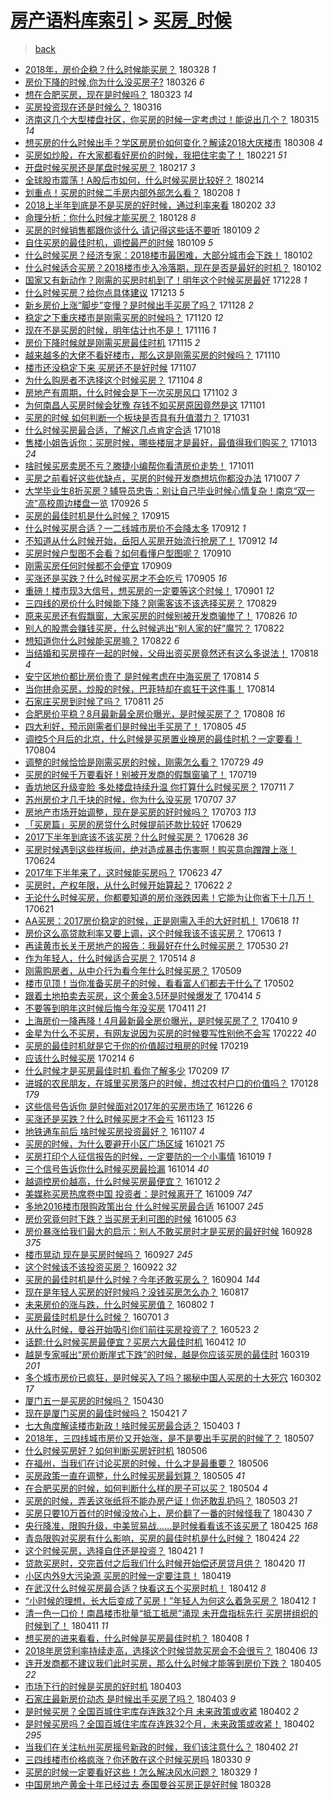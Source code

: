 [房产语料库索引](../../README.md)  > [买房_时候](买房_时候.md)
====
> [back](../README.md)

- [2018年，房价企稳？什么时候能买房？](http://jkwz.applinzi.com/ittc/7085500696210441223.html#2018%E5%B9%B4%EF%BC%8C%E6%88%BF%E4%BB%B7%E4%BC%81%E7%A8%B3%EF%BC%9F%E4%BB%80%E4%B9%88%E6%97%B6%E5%80%99%E8%83%BD%E4%B9%B0%E6%88%BF%EF%BC%9F) 180328 *1* 
- [房价下降的时候,你为什么没买房子?](http://jkwz.applinzi.com/ittc/7084843628373738502.html#%E6%88%BF%E4%BB%B7%E4%B8%8B%E9%99%8D%E7%9A%84%E6%97%B6%E5%80%99%2C%E4%BD%A0%E4%B8%BA%E4%BB%80%E4%B9%88%E6%B2%A1%E4%B9%B0%E6%88%BF%E5%AD%90%3F) 180326 *6* 
- [想在合肥买房，现在是时候吗？](http://jkwz.applinzi.com/ittc/7083766994157700102.html#%E6%83%B3%E5%9C%A8%E5%90%88%E8%82%A5%E4%B9%B0%E6%88%BF%EF%BC%8C%E7%8E%B0%E5%9C%A8%E6%98%AF%E6%97%B6%E5%80%99%E5%90%97%EF%BC%9F) 180323 *14* 
- [买房投资现在还是时候么？](http://jkwz.applinzi.com/ittc/7080999352929879051.html#%E4%B9%B0%E6%88%BF%E6%8A%95%E8%B5%84%E7%8E%B0%E5%9C%A8%E8%BF%98%E6%98%AF%E6%97%B6%E5%80%99%E4%B9%88%EF%BC%9F) 180316  
- [济南这几个大型楼盘社区，你买房的时候一定考虑过！能说出几个？](http://jkwz.applinzi.com/ittc/7080751269381932043.html#%E6%B5%8E%E5%8D%97%E8%BF%99%E5%87%A0%E4%B8%AA%E5%A4%A7%E5%9E%8B%E6%A5%BC%E7%9B%98%E7%A4%BE%E5%8C%BA%EF%BC%8C%E4%BD%A0%E4%B9%B0%E6%88%BF%E7%9A%84%E6%97%B6%E5%80%99%E4%B8%80%E5%AE%9A%E8%80%83%E8%99%91%E8%BF%87%EF%BC%81%E8%83%BD%E8%AF%B4%E5%87%BA%E5%87%A0%E4%B8%AA%EF%BC%9F) 180315 *14* 
- [想买房的什么时候出手？学区房房价如何变化？解读2018大庆楼市](http://jkwz.applinzi.com/ittc/7078100474807190544.html#%E6%83%B3%E4%B9%B0%E6%88%BF%E7%9A%84%E4%BB%80%E4%B9%88%E6%97%B6%E5%80%99%E5%87%BA%E6%89%8B%EF%BC%9F%E5%AD%A6%E5%8C%BA%E6%88%BF%E6%88%BF%E4%BB%B7%E5%A6%82%E4%BD%95%E5%8F%98%E5%8C%96%EF%BC%9F%E8%A7%A3%E8%AF%BB2018%E5%A4%A7%E5%BA%86%E6%A5%BC%E5%B8%82) 180308 *4* 
- [买房如炒股，在大家都看好房价的时候，我把住宅卖了！](http://jkwz.applinzi.com/ittc/7072672435138987024.html#%E4%B9%B0%E6%88%BF%E5%A6%82%E7%82%92%E8%82%A1%EF%BC%8C%E5%9C%A8%E5%A4%A7%E5%AE%B6%E9%83%BD%E7%9C%8B%E5%A5%BD%E6%88%BF%E4%BB%B7%E7%9A%84%E6%97%B6%E5%80%99%EF%BC%8C%E6%88%91%E6%8A%8A%E4%BD%8F%E5%AE%85%E5%8D%96%E4%BA%86%EF%BC%81) 180221 *51* 
- [开盘时候买房还是尾盘时候买房？](http://jkwz.applinzi.com/ittc/7071023101762864138.html#%E5%BC%80%E7%9B%98%E6%97%B6%E5%80%99%E4%B9%B0%E6%88%BF%E8%BF%98%E6%98%AF%E5%B0%BE%E7%9B%98%E6%97%B6%E5%80%99%E4%B9%B0%E6%88%BF%EF%BC%9F) 180217 *3* 
- [全球股市震荡！A股后市如何，什么时候买房比较好？](http://jkwz.applinzi.com/ittc/7069195537171874822.html#%E5%85%A8%E7%90%83%E8%82%A1%E5%B8%82%E9%9C%87%E8%8D%A1%EF%BC%81A%E8%82%A1%E5%90%8E%E5%B8%82%E5%A6%82%E4%BD%95%EF%BC%8C%E4%BB%80%E4%B9%88%E6%97%B6%E5%80%99%E4%B9%B0%E6%88%BF%E6%AF%94%E8%BE%83%E5%A5%BD%EF%BC%9F) 180214  
- [划重点！买房的时候二手房内部外部怎么看？](http://jkwz.applinzi.com/ittc/7067685969807803402.html#%E5%88%92%E9%87%8D%E7%82%B9%EF%BC%81%E4%B9%B0%E6%88%BF%E7%9A%84%E6%97%B6%E5%80%99%E4%BA%8C%E6%89%8B%E6%88%BF%E5%86%85%E9%83%A8%E5%A4%96%E9%83%A8%E6%80%8E%E4%B9%88%E7%9C%8B%EF%BC%9F) 180208 *1* 
- [2018上半年到底是不是买房的好时候，通过利率来看](http://jkwz.applinzi.com/ittc/7065595648995230730.html#2018%E4%B8%8A%E5%8D%8A%E5%B9%B4%E5%88%B0%E5%BA%95%E6%98%AF%E4%B8%8D%E6%98%AF%E4%B9%B0%E6%88%BF%E7%9A%84%E5%A5%BD%E6%97%B6%E5%80%99%EF%BC%8C%E9%80%9A%E8%BF%87%E5%88%A9%E7%8E%87%E6%9D%A5%E7%9C%8B) 180202 *33* 
- [命理分析：你什么时候才能买房？](http://jkwz.applinzi.com/ittc/7063720829055927307.html#%E5%91%BD%E7%90%86%E5%88%86%E6%9E%90%EF%BC%9A%E4%BD%A0%E4%BB%80%E4%B9%88%E6%97%B6%E5%80%99%E6%89%8D%E8%83%BD%E4%B9%B0%E6%88%BF%EF%BC%9F) 180128 *8* 
- [买房的时候销售都跟你谈什么 请记得这些话不要听](http://jkwz.applinzi.com/ittc/7056570917449106442.html#%E4%B9%B0%E6%88%BF%E7%9A%84%E6%97%B6%E5%80%99%E9%94%80%E5%94%AE%E9%83%BD%E8%B7%9F%E4%BD%A0%E8%B0%88%E4%BB%80%E4%B9%88+%E8%AF%B7%E8%AE%B0%E5%BE%97%E8%BF%99%E4%BA%9B%E8%AF%9D%E4%B8%8D%E8%A6%81%E5%90%AC) 180109 *2* 
- [自住买房的最佳时机，调控最严的时候](http://jkwz.applinzi.com/ittc/7056528326632408074.html#%E8%87%AA%E4%BD%8F%E4%B9%B0%E6%88%BF%E7%9A%84%E6%9C%80%E4%BD%B3%E6%97%B6%E6%9C%BA%EF%BC%8C%E8%B0%83%E6%8E%A7%E6%9C%80%E4%B8%A5%E7%9A%84%E6%97%B6%E5%80%99) 180109 *5* 
- [什么时候买房？经济专家：2018楼市最困难，大部分城市会下跌！](http://jkwz.applinzi.com/ittc/7054031113519891473.html#%E4%BB%80%E4%B9%88%E6%97%B6%E5%80%99%E4%B9%B0%E6%88%BF%EF%BC%9F%E7%BB%8F%E6%B5%8E%E4%B8%93%E5%AE%B6%EF%BC%9A2018%E6%A5%BC%E5%B8%82%E6%9C%80%E5%9B%B0%E9%9A%BE%EF%BC%8C%E5%A4%A7%E9%83%A8%E5%88%86%E5%9F%8E%E5%B8%82%E4%BC%9A%E4%B8%8B%E8%B7%8C%EF%BC%81) 180102  
- [什么时候适合买房？2018楼市步入冷落期，现在是否是最好的时机？](http://jkwz.applinzi.com/ittc/7054011147601052688.html#%E4%BB%80%E4%B9%88%E6%97%B6%E5%80%99%E9%80%82%E5%90%88%E4%B9%B0%E6%88%BF%EF%BC%9F2018%E6%A5%BC%E5%B8%82%E6%AD%A5%E5%85%A5%E5%86%B7%E8%90%BD%E6%9C%9F%EF%BC%8C%E7%8E%B0%E5%9C%A8%E6%98%AF%E5%90%A6%E6%98%AF%E6%9C%80%E5%A5%BD%E7%9A%84%E6%97%B6%E6%9C%BA%EF%BC%9F) 180102  
- [国家又有新动作？刚需的买房时机到了！明年这个时候买房最好](http://jkwz.applinzi.com/ittc/7052170384961438736.html#%E5%9B%BD%E5%AE%B6%E5%8F%88%E6%9C%89%E6%96%B0%E5%8A%A8%E4%BD%9C%EF%BC%9F%E5%88%9A%E9%9C%80%E7%9A%84%E4%B9%B0%E6%88%BF%E6%97%B6%E6%9C%BA%E5%88%B0%E4%BA%86%EF%BC%81%E6%98%8E%E5%B9%B4%E8%BF%99%E4%B8%AA%E6%97%B6%E5%80%99%E4%B9%B0%E6%88%BF%E6%9C%80%E5%A5%BD) 171228 *1* 
- [什么时候买房？给你点具体建议](http://jkwz.applinzi.com/ittc/7046516106041230352.html#%E4%BB%80%E4%B9%88%E6%97%B6%E5%80%99%E4%B9%B0%E6%88%BF%EF%BC%9F%E7%BB%99%E4%BD%A0%E7%82%B9%E5%85%B7%E4%BD%93%E5%BB%BA%E8%AE%AE) 171213 *5* 
- [新乡房价上涨“脚步”变慢？是时候出手买房了吗？](http://jkwz.applinzi.com/ittc/7040996601672238097.html#%E6%96%B0%E4%B9%A1%E6%88%BF%E4%BB%B7%E4%B8%8A%E6%B6%A8%E2%80%9C%E8%84%9A%E6%AD%A5%E2%80%9D%E5%8F%98%E6%85%A2%EF%BC%9F%E6%98%AF%E6%97%B6%E5%80%99%E5%87%BA%E6%89%8B%E4%B9%B0%E6%88%BF%E4%BA%86%E5%90%97%EF%BC%9F) 171128 *2* 
- [稳定之下重庆楼市是刚需买房的时候吗？](http://jkwz.applinzi.com/ittc/7038157847450371088.html#%E7%A8%B3%E5%AE%9A%E4%B9%8B%E4%B8%8B%E9%87%8D%E5%BA%86%E6%A5%BC%E5%B8%82%E6%98%AF%E5%88%9A%E9%9C%80%E4%B9%B0%E6%88%BF%E7%9A%84%E6%97%B6%E5%80%99%E5%90%97%EF%BC%9F) 171120 *12* 
- [现在不是买房的时候，明年估计也不是！](http://jkwz.applinzi.com/ittc/7036468961787511824.html#%E7%8E%B0%E5%9C%A8%E4%B8%8D%E6%98%AF%E4%B9%B0%E6%88%BF%E7%9A%84%E6%97%B6%E5%80%99%EF%BC%8C%E6%98%8E%E5%B9%B4%E4%BC%B0%E8%AE%A1%E4%B9%9F%E4%B8%8D%E6%98%AF%EF%BC%81) 171116 *1* 
- [房价下降时候就是刚需买房最佳时机](http://jkwz.applinzi.com/ittc/7036304080127919120.html#%E6%88%BF%E4%BB%B7%E4%B8%8B%E9%99%8D%E6%97%B6%E5%80%99%E5%B0%B1%E6%98%AF%E5%88%9A%E9%9C%80%E4%B9%B0%E6%88%BF%E6%9C%80%E4%BD%B3%E6%97%B6%E6%9C%BA) 171115 *2* 
- [越来越多的大佬不看好楼市，那么这是刚需买房的时候吗？](http://jkwz.applinzi.com/ittc/7034443322540688401.html#%E8%B6%8A%E6%9D%A5%E8%B6%8A%E5%A4%9A%E7%9A%84%E5%A4%A7%E4%BD%AC%E4%B8%8D%E7%9C%8B%E5%A5%BD%E6%A5%BC%E5%B8%82%EF%BC%8C%E9%82%A3%E4%B9%88%E8%BF%99%E6%98%AF%E5%88%9A%E9%9C%80%E4%B9%B0%E6%88%BF%E7%9A%84%E6%97%B6%E5%80%99%E5%90%97%EF%BC%9F) 171110  
- [楼市还没稳定下来 买房还不是好时候](http://jkwz.applinzi.com/ittc/7033122909084714001.html#%E6%A5%BC%E5%B8%82%E8%BF%98%E6%B2%A1%E7%A8%B3%E5%AE%9A%E4%B8%8B%E6%9D%A5+%E4%B9%B0%E6%88%BF%E8%BF%98%E4%B8%8D%E6%98%AF%E5%A5%BD%E6%97%B6%E5%80%99) 171107  
- [为什么购房者不选择这个时候买房？](http://jkwz.applinzi.com/ittc/7032163982889190417.html#%E4%B8%BA%E4%BB%80%E4%B9%88%E8%B4%AD%E6%88%BF%E8%80%85%E4%B8%8D%E9%80%89%E6%8B%A9%E8%BF%99%E4%B8%AA%E6%97%B6%E5%80%99%E4%B9%B0%E6%88%BF%EF%BC%9F) 171104 *8* 
- [房地产有周期，什么时候会是下一次买房风口](http://jkwz.applinzi.com/ittc/7031433357974570001.html#%E6%88%BF%E5%9C%B0%E4%BA%A7%E6%9C%89%E5%91%A8%E6%9C%9F%EF%BC%8C%E4%BB%80%E4%B9%88%E6%97%B6%E5%80%99%E4%BC%9A%E6%98%AF%E4%B8%8B%E4%B8%80%E6%AC%A1%E4%B9%B0%E6%88%BF%E9%A3%8E%E5%8F%A3) 171102 *3* 
- [为何南昌人买房时候会犹豫 存钱不如买房原因竟然是这](http://jkwz.applinzi.com/ittc/7030872664556700688.html#%E4%B8%BA%E4%BD%95%E5%8D%97%E6%98%8C%E4%BA%BA%E4%B9%B0%E6%88%BF%E6%97%B6%E5%80%99%E4%BC%9A%E7%8A%B9%E8%B1%AB+%E5%AD%98%E9%92%B1%E4%B8%8D%E5%A6%82%E4%B9%B0%E6%88%BF%E5%8E%9F%E5%9B%A0%E7%AB%9F%E7%84%B6%E6%98%AF%E8%BF%99) 171101  
- [买房的时候 如何判断一个板块是否具有升值潜力？](http://jkwz.applinzi.com/ittc/7030658898695029776.html#%E4%B9%B0%E6%88%BF%E7%9A%84%E6%97%B6%E5%80%99+%E5%A6%82%E4%BD%95%E5%88%A4%E6%96%AD%E4%B8%80%E4%B8%AA%E6%9D%BF%E5%9D%97%E6%98%AF%E5%90%A6%E5%85%B7%E6%9C%89%E5%8D%87%E5%80%BC%E6%BD%9C%E5%8A%9B%EF%BC%9F) 171031  
- [什么时候买房最合适，了解这几点肯定合适](http://jkwz.applinzi.com/ittc/7023176664052401168.html#%E4%BB%80%E4%B9%88%E6%97%B6%E5%80%99%E4%B9%B0%E6%88%BF%E6%9C%80%E5%90%88%E9%80%82%EF%BC%8C%E4%BA%86%E8%A7%A3%E8%BF%99%E5%87%A0%E7%82%B9%E8%82%AF%E5%AE%9A%E5%90%88%E9%80%82) 171018  
- [售楼小姐告诉你：买房时候，哪些楼层才是最好，最值得我们购买？](http://jkwz.applinzi.com/ittc/7024035496454521873.html#%E5%94%AE%E6%A5%BC%E5%B0%8F%E5%A7%90%E5%91%8A%E8%AF%89%E4%BD%A0%EF%BC%9A%E4%B9%B0%E6%88%BF%E6%97%B6%E5%80%99%EF%BC%8C%E5%93%AA%E4%BA%9B%E6%A5%BC%E5%B1%82%E6%89%8D%E6%98%AF%E6%9C%80%E5%A5%BD%EF%BC%8C%E6%9C%80%E5%80%BC%E5%BE%97%E6%88%91%E4%BB%AC%E8%B4%AD%E4%B9%B0%EF%BC%9F) 171013 *24* 
- [啥时候买房卖房不亏？滕捷小编帮你看清房价走势！](http://jkwz.applinzi.com/ittc/7023238621447062545.html#%E5%95%A5%E6%97%B6%E5%80%99%E4%B9%B0%E6%88%BF%E5%8D%96%E6%88%BF%E4%B8%8D%E4%BA%8F%EF%BC%9F%E6%BB%95%E6%8D%B7%E5%B0%8F%E7%BC%96%E5%B8%AE%E4%BD%A0%E7%9C%8B%E6%B8%85%E6%88%BF%E4%BB%B7%E8%B5%B0%E5%8A%BF%EF%BC%81) 171011  
- [买房之前看好这些优缺点，买房的时候开发商想坑你都没办法](http://jkwz.applinzi.com/ittc/7021831808948372497.html#%E4%B9%B0%E6%88%BF%E4%B9%8B%E5%89%8D%E7%9C%8B%E5%A5%BD%E8%BF%99%E4%BA%9B%E4%BC%98%E7%BC%BA%E7%82%B9%EF%BC%8C%E4%B9%B0%E6%88%BF%E7%9A%84%E6%97%B6%E5%80%99%E5%BC%80%E5%8F%91%E5%95%86%E6%83%B3%E5%9D%91%E4%BD%A0%E9%83%BD%E6%B2%A1%E5%8A%9E%E6%B3%95) 171007 *7* 
- [大学毕业生8折买房？辅导员忠告：别让自己毕业时候心情复杂！南京“双一流”高校周边楼盘一览](http://jkwz.applinzi.com/ittc/7017748814109344784.html#%E5%A4%A7%E5%AD%A6%E6%AF%95%E4%B8%9A%E7%94%9F8%E6%8A%98%E4%B9%B0%E6%88%BF%EF%BC%9F%E8%BE%85%E5%AF%BC%E5%91%98%E5%BF%A0%E5%91%8A%EF%BC%9A%E5%88%AB%E8%AE%A9%E8%87%AA%E5%B7%B1%E6%AF%95%E4%B8%9A%E6%97%B6%E5%80%99%E5%BF%83%E6%83%85%E5%A4%8D%E6%9D%82%EF%BC%81%E5%8D%97%E4%BA%AC%E2%80%9C%E5%8F%8C%E4%B8%80%E6%B5%81%E2%80%9D%E9%AB%98%E6%A0%A1%E5%91%A8%E8%BE%B9%E6%A5%BC%E7%9B%98%E4%B8%80%E8%A7%88) 170926 *5* 
- [买房的最佳时机是什么时候？](http://jkwz.applinzi.com/ittc/7013477793869071377.html#%E4%B9%B0%E6%88%BF%E7%9A%84%E6%9C%80%E4%BD%B3%E6%97%B6%E6%9C%BA%E6%98%AF%E4%BB%80%E4%B9%88%E6%97%B6%E5%80%99%EF%BC%9F) 170915  
- [什么时候买房合适？一二线城市房价不会降太多](http://jkwz.applinzi.com/ittc/7012564613684806673.html#%E4%BB%80%E4%B9%88%E6%97%B6%E5%80%99%E4%B9%B0%E6%88%BF%E5%90%88%E9%80%82%EF%BC%9F%E4%B8%80%E4%BA%8C%E7%BA%BF%E5%9F%8E%E5%B8%82%E6%88%BF%E4%BB%B7%E4%B8%8D%E4%BC%9A%E9%99%8D%E5%A4%AA%E5%A4%9A) 170912 *1* 
- [不知道从什么时候开始，岳阳人买房开始流行抢房了！](http://jkwz.applinzi.com/ittc/7012380012542690320.html#%E4%B8%8D%E7%9F%A5%E9%81%93%E4%BB%8E%E4%BB%80%E4%B9%88%E6%97%B6%E5%80%99%E5%BC%80%E5%A7%8B%EF%BC%8C%E5%B2%B3%E9%98%B3%E4%BA%BA%E4%B9%B0%E6%88%BF%E5%BC%80%E5%A7%8B%E6%B5%81%E8%A1%8C%E6%8A%A2%E6%88%BF%E4%BA%86%EF%BC%81) 170912 *14* 
- [买房时候户型图不会看？如何看懂户型图呢？](http://jkwz.applinzi.com/ittc/7011809242611450897.html#%E4%B9%B0%E6%88%BF%E6%97%B6%E5%80%99%E6%88%B7%E5%9E%8B%E5%9B%BE%E4%B8%8D%E4%BC%9A%E7%9C%8B%EF%BC%9F%E5%A6%82%E4%BD%95%E7%9C%8B%E6%87%82%E6%88%B7%E5%9E%8B%E5%9B%BE%E5%91%A2%EF%BC%9F) 170910  
- [刚需买房任何时候都不会便宜](http://jkwz.applinzi.com/ittc/7011092267727848209.html#%E5%88%9A%E9%9C%80%E4%B9%B0%E6%88%BF%E4%BB%BB%E4%BD%95%E6%97%B6%E5%80%99%E9%83%BD%E4%B8%8D%E4%BC%9A%E4%BE%BF%E5%AE%9C) 170909  
- [买涨还是买跌？什么时候买房才不会吃亏](http://jkwz.applinzi.com/ittc/7009832584048280592.html#%E4%B9%B0%E6%B6%A8%E8%BF%98%E6%98%AF%E4%B9%B0%E8%B7%8C%EF%BC%9F%E4%BB%80%E4%B9%88%E6%97%B6%E5%80%99%E4%B9%B0%E6%88%BF%E6%89%8D%E4%B8%8D%E4%BC%9A%E5%90%83%E4%BA%8F) 170905 *16* 
- [重磅！楼市现3大信号，想买房的一定要等这个时候！](http://jkwz.applinzi.com/ittc/7008233952173884432.html#%E9%87%8D%E7%A3%85%EF%BC%81%E6%A5%BC%E5%B8%82%E7%8E%B03%E5%A4%A7%E4%BF%A1%E5%8F%B7%EF%BC%8C%E6%83%B3%E4%B9%B0%E6%88%BF%E7%9A%84%E4%B8%80%E5%AE%9A%E8%A6%81%E7%AD%89%E8%BF%99%E4%B8%AA%E6%97%B6%E5%80%99%EF%BC%81) 170901 *12* 
- [三四线的房价什么时候能下降？刚需客该不该选择买房？](http://jkwz.applinzi.com/ittc/7007240579757638672.html#%E4%B8%89%E5%9B%9B%E7%BA%BF%E7%9A%84%E6%88%BF%E4%BB%B7%E4%BB%80%E4%B9%88%E6%97%B6%E5%80%99%E8%83%BD%E4%B8%8B%E9%99%8D%EF%BC%9F%E5%88%9A%E9%9C%80%E5%AE%A2%E8%AF%A5%E4%B8%8D%E8%AF%A5%E9%80%89%E6%8B%A9%E4%B9%B0%E6%88%BF%EF%BC%9F) 170829  
- [原来买房还有假飘窗，大家买房的时候别被开发商骗惨了！](http://jkwz.applinzi.com/ittc/7006227425493779473.html#%E5%8E%9F%E6%9D%A5%E4%B9%B0%E6%88%BF%E8%BF%98%E6%9C%89%E5%81%87%E9%A3%98%E7%AA%97%EF%BC%8C%E5%A4%A7%E5%AE%B6%E4%B9%B0%E6%88%BF%E7%9A%84%E6%97%B6%E5%80%99%E5%88%AB%E8%A2%AB%E5%BC%80%E5%8F%91%E5%95%86%E9%AA%97%E6%83%A8%E4%BA%86%EF%BC%81) 170826 *10* 
- [别人的股票会赚钱买房，什么时候逃出“别人家的好”魔咒？](http://jkwz.applinzi.com/ittc/7004714749475161104.html#%E5%88%AB%E4%BA%BA%E7%9A%84%E8%82%A1%E7%A5%A8%E4%BC%9A%E8%B5%9A%E9%92%B1%E4%B9%B0%E6%88%BF%EF%BC%8C%E4%BB%80%E4%B9%88%E6%97%B6%E5%80%99%E9%80%83%E5%87%BA%E2%80%9C%E5%88%AB%E4%BA%BA%E5%AE%B6%E7%9A%84%E5%A5%BD%E2%80%9D%E9%AD%94%E5%92%92%EF%BC%9F) 170822  
- [想知道你什么时候能买房嘛？](http://jkwz.applinzi.com/ittc/7003092109786350608.html#%E6%83%B3%E7%9F%A5%E9%81%93%E4%BD%A0%E4%BB%80%E4%B9%88%E6%97%B6%E5%80%99%E8%83%BD%E4%B9%B0%E6%88%BF%E5%98%9B%EF%BC%9F) 170822 *6* 
- [当结婚和买房撞在一起的时候，父母出资买房竟然还有这么多说法！](http://jkwz.applinzi.com/ittc/7003218958747173905.html#%E5%BD%93%E7%BB%93%E5%A9%9A%E5%92%8C%E4%B9%B0%E6%88%BF%E6%92%9E%E5%9C%A8%E4%B8%80%E8%B5%B7%E7%9A%84%E6%97%B6%E5%80%99%EF%BC%8C%E7%88%B6%E6%AF%8D%E5%87%BA%E8%B5%84%E4%B9%B0%E6%88%BF%E7%AB%9F%E7%84%B6%E8%BF%98%E6%9C%89%E8%BF%99%E4%B9%88%E5%A4%9A%E8%AF%B4%E6%B3%95%EF%BC%81) 170818 *4* 
- [安宁区地价都比房价贵了 是时候考虑在中海买房了](http://jkwz.applinzi.com/ittc/7001727657350530064.html#%E5%AE%89%E5%AE%81%E5%8C%BA%E5%9C%B0%E4%BB%B7%E9%83%BD%E6%AF%94%E6%88%BF%E4%BB%B7%E8%B4%B5%E4%BA%86+%E6%98%AF%E6%97%B6%E5%80%99%E8%80%83%E8%99%91%E5%9C%A8%E4%B8%AD%E6%B5%B7%E4%B9%B0%E6%88%BF%E4%BA%86) 170814 *5* 
- [当你拼命买房，炒股的时候，巴菲特却在疯狂干这件事！](http://jkwz.applinzi.com/ittc/7001596520963769360.html#%E5%BD%93%E4%BD%A0%E6%8B%BC%E5%91%BD%E4%B9%B0%E6%88%BF%EF%BC%8C%E7%82%92%E8%82%A1%E7%9A%84%E6%97%B6%E5%80%99%EF%BC%8C%E5%B7%B4%E8%8F%B2%E7%89%B9%E5%8D%B4%E5%9C%A8%E7%96%AF%E7%8B%82%E5%B9%B2%E8%BF%99%E4%BB%B6%E4%BA%8B%EF%BC%81) 170814  
- [石家庄买房到时候了吗？](http://jkwz.applinzi.com/ittc/7000552840928691216.html#%E7%9F%B3%E5%AE%B6%E5%BA%84%E4%B9%B0%E6%88%BF%E5%88%B0%E6%97%B6%E5%80%99%E4%BA%86%E5%90%97%EF%BC%9F) 170811 *25* 
- [合肥房价平稳？8月最新最全房价曝光，是时候买房了？](http://jkwz.applinzi.com/ittc/6999495859337954320.html#%E5%90%88%E8%82%A5%E6%88%BF%E4%BB%B7%E5%B9%B3%E7%A8%B3%EF%BC%9F8%E6%9C%88%E6%9C%80%E6%96%B0%E6%9C%80%E5%85%A8%E6%88%BF%E4%BB%B7%E6%9B%9D%E5%85%89%EF%BC%8C%E6%98%AF%E6%97%B6%E5%80%99%E4%B9%B0%E6%88%BF%E4%BA%86%EF%BC%9F) 170808 *16* 
- [四大利好，预示刚需者们是时候出手买房了！](http://jkwz.applinzi.com/ittc/6998286889441035281.html#%E5%9B%9B%E5%A4%A7%E5%88%A9%E5%A5%BD%EF%BC%8C%E9%A2%84%E7%A4%BA%E5%88%9A%E9%9C%80%E8%80%85%E4%BB%AC%E6%98%AF%E6%97%B6%E5%80%99%E5%87%BA%E6%89%8B%E4%B9%B0%E6%88%BF%E4%BA%86%EF%BC%81) 170805 *45* 
- [调控5个月后的北京，什么时候是买房置业换房的最佳时机？一定要看！](http://jkwz.applinzi.com/ittc/6997903226421380112.html#%E8%B0%83%E6%8E%A75%E4%B8%AA%E6%9C%88%E5%90%8E%E7%9A%84%E5%8C%97%E4%BA%AC%EF%BC%8C%E4%BB%80%E4%B9%88%E6%97%B6%E5%80%99%E6%98%AF%E4%B9%B0%E6%88%BF%E7%BD%AE%E4%B8%9A%E6%8D%A2%E6%88%BF%E7%9A%84%E6%9C%80%E4%BD%B3%E6%97%B6%E6%9C%BA%EF%BC%9F%E4%B8%80%E5%AE%9A%E8%A6%81%E7%9C%8B%EF%BC%81) 170804  
- [调整的时候恰恰是刚需买房的时候，刚需怎么看？](http://jkwz.applinzi.com/ittc/6995538087814644753.html#%E8%B0%83%E6%95%B4%E7%9A%84%E6%97%B6%E5%80%99%E6%81%B0%E6%81%B0%E6%98%AF%E5%88%9A%E9%9C%80%E4%B9%B0%E6%88%BF%E7%9A%84%E6%97%B6%E5%80%99%EF%BC%8C%E5%88%9A%E9%9C%80%E6%80%8E%E4%B9%88%E7%9C%8B%EF%BC%9F) 170729 *49* 
- [买房的时候千万要看好！别被开发商的假飘窗骗了！](http://jkwz.applinzi.com/ittc/6991971026278548496.html#%E4%B9%B0%E6%88%BF%E7%9A%84%E6%97%B6%E5%80%99%E5%8D%83%E4%B8%87%E8%A6%81%E7%9C%8B%E5%A5%BD%EF%BC%81%E5%88%AB%E8%A2%AB%E5%BC%80%E5%8F%91%E5%95%86%E7%9A%84%E5%81%87%E9%A3%98%E7%AA%97%E9%AA%97%E4%BA%86%EF%BC%81) 170719  
- [香坊地区升级变脸 多处楼盘持续升温 你打算什么时候买房？](http://jkwz.applinzi.com/ittc/6989054998129148944.html#%E9%A6%99%E5%9D%8A%E5%9C%B0%E5%8C%BA%E5%8D%87%E7%BA%A7%E5%8F%98%E8%84%B8+%E5%A4%9A%E5%A4%84%E6%A5%BC%E7%9B%98%E6%8C%81%E7%BB%AD%E5%8D%87%E6%B8%A9+%E4%BD%A0%E6%89%93%E7%AE%97%E4%BB%80%E4%B9%88%E6%97%B6%E5%80%99%E4%B9%B0%E6%88%BF%EF%BC%9F) 170711 *7* 
- [苏州房价才几千块的时候，你为什么没买房](http://jkwz.applinzi.com/ittc/6987586060069372933.html#%E8%8B%8F%E5%B7%9E%E6%88%BF%E4%BB%B7%E6%89%8D%E5%87%A0%E5%8D%83%E5%9D%97%E7%9A%84%E6%97%B6%E5%80%99%EF%BC%8C%E4%BD%A0%E4%B8%BA%E4%BB%80%E4%B9%88%E6%B2%A1%E4%B9%B0%E6%88%BF) 170707 *37* 
- [房地产市场开始调整，现在是买房的好时候吗？](http://jkwz.applinzi.com/ittc/6986178835111216133.html#%E6%88%BF%E5%9C%B0%E4%BA%A7%E5%B8%82%E5%9C%BA%E5%BC%80%E5%A7%8B%E8%B0%83%E6%95%B4%EF%BC%8C%E7%8E%B0%E5%9C%A8%E6%98%AF%E4%B9%B0%E6%88%BF%E7%9A%84%E5%A5%BD%E6%97%B6%E5%80%99%E5%90%97%EF%BC%9F) 170703 *113* 
- [「买房篇」买房的房贷什么时候提前还款比较好](http://jkwz.applinzi.com/ittc/6984701873880564741.html#%E3%80%8C%E4%B9%B0%E6%88%BF%E7%AF%87%E3%80%8D%E4%B9%B0%E6%88%BF%E7%9A%84%E6%88%BF%E8%B4%B7%E4%BB%80%E4%B9%88%E6%97%B6%E5%80%99%E6%8F%90%E5%89%8D%E8%BF%98%E6%AC%BE%E6%AF%94%E8%BE%83%E5%A5%BD) 170629  
- [2017下半年到底该不该买房？什么时候买房？](http://jkwz.applinzi.com/ittc/6984271057807475716.html#2017%E4%B8%8B%E5%8D%8A%E5%B9%B4%E5%88%B0%E5%BA%95%E8%AF%A5%E4%B8%8D%E8%AF%A5%E4%B9%B0%E6%88%BF%EF%BC%9F%E4%BB%80%E4%B9%88%E6%97%B6%E5%80%99%E4%B9%B0%E6%88%BF%EF%BC%9F) 170628 *36* 
- [买房时候遇到这些样板间，绝对造成暴击伤害啊！购买意向蹭蹭上涨！](http://jkwz.applinzi.com/ittc/6982659830471721988.html#%E4%B9%B0%E6%88%BF%E6%97%B6%E5%80%99%E9%81%87%E5%88%B0%E8%BF%99%E4%BA%9B%E6%A0%B7%E6%9D%BF%E9%97%B4%EF%BC%8C%E7%BB%9D%E5%AF%B9%E9%80%A0%E6%88%90%E6%9A%B4%E5%87%BB%E4%BC%A4%E5%AE%B3%E5%95%8A%EF%BC%81%E8%B4%AD%E4%B9%B0%E6%84%8F%E5%90%91%E8%B9%AD%E8%B9%AD%E4%B8%8A%E6%B6%A8%EF%BC%81) 170624  
- [2017年下半年来了，这时候能买房吗？](http://jkwz.applinzi.com/ittc/6982490512349987844.html#2017%E5%B9%B4%E4%B8%8B%E5%8D%8A%E5%B9%B4%E6%9D%A5%E4%BA%86%EF%BC%8C%E8%BF%99%E6%97%B6%E5%80%99%E8%83%BD%E4%B9%B0%E6%88%BF%E5%90%97%EF%BC%9F) 170623 *47* 
- [买房时，产权年限，从什么时候开始算起？](http://jkwz.applinzi.com/ittc/6982123230956372996.html#%E4%B9%B0%E6%88%BF%E6%97%B6%EF%BC%8C%E4%BA%A7%E6%9D%83%E5%B9%B4%E9%99%90%EF%BC%8C%E4%BB%8E%E4%BB%80%E4%B9%88%E6%97%B6%E5%80%99%E5%BC%80%E5%A7%8B%E7%AE%97%E8%B5%B7%EF%BC%9F) 170622 *2* 
- [无论什么时候买房，你都要知道的房价涨跌因素！它能为让你省下十几万！](http://jkwz.applinzi.com/ittc/6980520648064369669.html#%E6%97%A0%E8%AE%BA%E4%BB%80%E4%B9%88%E6%97%B6%E5%80%99%E4%B9%B0%E6%88%BF%EF%BC%8C%E4%BD%A0%E9%83%BD%E8%A6%81%E7%9F%A5%E9%81%93%E7%9A%84%E6%88%BF%E4%BB%B7%E6%B6%A8%E8%B7%8C%E5%9B%A0%E7%B4%A0%EF%BC%81%E5%AE%83%E8%83%BD%E4%B8%BA%E8%AE%A9%E4%BD%A0%E7%9C%81%E4%B8%8B%E5%8D%81%E5%87%A0%E4%B8%87%EF%BC%81) 170621  
- [AA买房：2017房价稳定的时候，正是刚需入手的大好时机！](http://jkwz.applinzi.com/ittc/6980484674227799045.html#AA%E4%B9%B0%E6%88%BF%EF%BC%9A2017%E6%88%BF%E4%BB%B7%E7%A8%B3%E5%AE%9A%E7%9A%84%E6%97%B6%E5%80%99%EF%BC%8C%E6%AD%A3%E6%98%AF%E5%88%9A%E9%9C%80%E5%85%A5%E6%89%8B%E7%9A%84%E5%A4%A7%E5%A5%BD%E6%97%B6%E6%9C%BA%EF%BC%81) 170618 *11* 
- [房价这么高贷款利率又要上调，这个时候我该不该买房？](http://jkwz.applinzi.com/ittc/6978583352515757061.html#%E6%88%BF%E4%BB%B7%E8%BF%99%E4%B9%88%E9%AB%98%E8%B4%B7%E6%AC%BE%E5%88%A9%E7%8E%87%E5%8F%88%E8%A6%81%E4%B8%8A%E8%B0%83%EF%BC%8C%E8%BF%99%E4%B8%AA%E6%97%B6%E5%80%99%E6%88%91%E8%AF%A5%E4%B8%8D%E8%AF%A5%E4%B9%B0%E6%88%BF%EF%BC%9F) 170613 *1* 
- [再读黄市长关于房地产的报告：我最好在什么时候买房？](http://jkwz.applinzi.com/ittc/6973370263021290500.html#%E5%86%8D%E8%AF%BB%E9%BB%84%E5%B8%82%E9%95%BF%E5%85%B3%E4%BA%8E%E6%88%BF%E5%9C%B0%E4%BA%A7%E7%9A%84%E6%8A%A5%E5%91%8A%EF%BC%9A%E6%88%91%E6%9C%80%E5%A5%BD%E5%9C%A8%E4%BB%80%E4%B9%88%E6%97%B6%E5%80%99%E4%B9%B0%E6%88%BF%EF%BC%9F) 170530 *21* 
- [作为年轻人，什么时候适合买房？](http://jkwz.applinzi.com/ittc/6967444283991786500.html#%E4%BD%9C%E4%B8%BA%E5%B9%B4%E8%BD%BB%E4%BA%BA%EF%BC%8C%E4%BB%80%E4%B9%88%E6%97%B6%E5%80%99%E9%80%82%E5%90%88%E4%B9%B0%E6%88%BF%EF%BC%9F) 170514 *8* 
- [刚需购房者，从中介行为看今年什么时候买房？](http://jkwz.applinzi.com/ittc/6965681374571791364.html#%E5%88%9A%E9%9C%80%E8%B4%AD%E6%88%BF%E8%80%85%EF%BC%8C%E4%BB%8E%E4%B8%AD%E4%BB%8B%E8%A1%8C%E4%B8%BA%E7%9C%8B%E4%BB%8A%E5%B9%B4%E4%BB%80%E4%B9%88%E6%97%B6%E5%80%99%E4%B9%B0%E6%88%BF%EF%BC%9F) 170509  
- [楼市见顶！当你准备买房子的时候，看看富人们都去干什么了](http://jkwz.applinzi.com/ittc/6963104104506196997.html#%E6%A5%BC%E5%B8%82%E8%A7%81%E9%A1%B6%EF%BC%81%E5%BD%93%E4%BD%A0%E5%87%86%E5%A4%87%E4%B9%B0%E6%88%BF%E5%AD%90%E7%9A%84%E6%97%B6%E5%80%99%EF%BC%8C%E7%9C%8B%E7%9C%8B%E5%AF%8C%E4%BA%BA%E4%BB%AC%E9%83%BD%E5%8E%BB%E5%B9%B2%E4%BB%80%E4%B9%88%E4%BA%86) 170502  
- [跟着土地拍卖去买房，这个黄金3.5环是时候爆发了](http://jkwz.applinzi.com/ittc/6956470126055523332.html#%E8%B7%9F%E7%9D%80%E5%9C%9F%E5%9C%B0%E6%8B%8D%E5%8D%96%E5%8E%BB%E4%B9%B0%E6%88%BF%EF%BC%8C%E8%BF%99%E4%B8%AA%E9%BB%84%E9%87%913.5%E7%8E%AF%E6%98%AF%E6%97%B6%E5%80%99%E7%88%86%E5%8F%91%E4%BA%86) 170414 *5* 
- [不要等到明年这时候后悔今年没买房](http://jkwz.applinzi.com/ittc/6955381884132525061.html#%E4%B8%8D%E8%A6%81%E7%AD%89%E5%88%B0%E6%98%8E%E5%B9%B4%E8%BF%99%E6%97%B6%E5%80%99%E5%90%8E%E6%82%94%E4%BB%8A%E5%B9%B4%E6%B2%A1%E4%B9%B0%E6%88%BF) 170411 *21* 
- [上海房价一降再降！4月最新最全房价曝光，是时候买房了？](http://jkwz.applinzi.com/ittc/6954857267215205381.html#%E4%B8%8A%E6%B5%B7%E6%88%BF%E4%BB%B7%E4%B8%80%E9%99%8D%E5%86%8D%E9%99%8D%EF%BC%814%E6%9C%88%E6%9C%80%E6%96%B0%E6%9C%80%E5%85%A8%E6%88%BF%E4%BB%B7%E6%9B%9D%E5%85%89%EF%BC%8C%E6%98%AF%E6%97%B6%E5%80%99%E4%B9%B0%E6%88%BF%E4%BA%86%EF%BC%9F) 170410 *9* 
- [金星为什么不买房，有网友说因为买房的时候要写性别他不会写](http://jkwz.applinzi.com/ittc/6937581541134976005.html#%E9%87%91%E6%98%9F%E4%B8%BA%E4%BB%80%E4%B9%88%E4%B8%8D%E4%B9%B0%E6%88%BF%EF%BC%8C%E6%9C%89%E7%BD%91%E5%8F%8B%E8%AF%B4%E5%9B%A0%E4%B8%BA%E4%B9%B0%E6%88%BF%E7%9A%84%E6%97%B6%E5%80%99%E8%A6%81%E5%86%99%E6%80%A7%E5%88%AB%E4%BB%96%E4%B8%8D%E4%BC%9A%E5%86%99) 170222 *40* 
- [买房的最佳时机就是它于你的价值超过租房的时候](http://jkwz.applinzi.com/ittc/6936280896536839173.html#%E4%B9%B0%E6%88%BF%E7%9A%84%E6%9C%80%E4%BD%B3%E6%97%B6%E6%9C%BA%E5%B0%B1%E6%98%AF%E5%AE%83%E4%BA%8E%E4%BD%A0%E7%9A%84%E4%BB%B7%E5%80%BC%E8%B6%85%E8%BF%87%E7%A7%9F%E6%88%BF%E7%9A%84%E6%97%B6%E5%80%99) 170219  
- [应该什么时候买房](http://jkwz.applinzi.com/ittc/6934468553444164613.html#%E5%BA%94%E8%AF%A5%E4%BB%80%E4%B9%88%E6%97%B6%E5%80%99%E4%B9%B0%E6%88%BF) 170214 *6* 
- [什么时候才是买房最佳时机 看你了解多少](http://jkwz.applinzi.com/ittc/6932556354651948036.html#%E4%BB%80%E4%B9%88%E6%97%B6%E5%80%99%E6%89%8D%E6%98%AF%E4%B9%B0%E6%88%BF%E6%9C%80%E4%BD%B3%E6%97%B6%E6%9C%BA+%E7%9C%8B%E4%BD%A0%E4%BA%86%E8%A7%A3%E5%A4%9A%E5%B0%91) 170209 *17* 
- [进城的农民朋友，在城里买房落户的时候，想过农村户口的价值吗？](http://jkwz.applinzi.com/ittc/6927957320159200260.html#%E8%BF%9B%E5%9F%8E%E7%9A%84%E5%86%9C%E6%B0%91%E6%9C%8B%E5%8F%8B%EF%BC%8C%E5%9C%A8%E5%9F%8E%E9%87%8C%E4%B9%B0%E6%88%BF%E8%90%BD%E6%88%B7%E7%9A%84%E6%97%B6%E5%80%99%EF%BC%8C%E6%83%B3%E8%BF%87%E5%86%9C%E6%9D%91%E6%88%B7%E5%8F%A3%E7%9A%84%E4%BB%B7%E5%80%BC%E5%90%97%EF%BC%9F) 170128 *179* 
- [这些信号告诉你 是时候面对2017年的买房市场了](http://jkwz.applinzi.com/ittc/6915919248898933764.html#%E8%BF%99%E4%BA%9B%E4%BF%A1%E5%8F%B7%E5%91%8A%E8%AF%89%E4%BD%A0+%E6%98%AF%E6%97%B6%E5%80%99%E9%9D%A2%E5%AF%B92017%E5%B9%B4%E7%9A%84%E4%B9%B0%E6%88%BF%E5%B8%82%E5%9C%BA%E4%BA%86) 161226 *6* 
- [买涨还是买跌？什么时候买房才不会亏](http://jkwz.applinzi.com/ittc/6903691414918923268.html#%E4%B9%B0%E6%B6%A8%E8%BF%98%E6%98%AF%E4%B9%B0%E8%B7%8C%EF%BC%9F%E4%BB%80%E4%B9%88%E6%97%B6%E5%80%99%E4%B9%B0%E6%88%BF%E6%89%8D%E4%B8%8D%E4%BC%9A%E4%BA%8F) 161123 *15* 
- [地铁通车前后 啥时候买房投资最好？](http://jkwz.applinzi.com/ittc/6897756156709045253.html#%E5%9C%B0%E9%93%81%E9%80%9A%E8%BD%A6%E5%89%8D%E5%90%8E+%E5%95%A5%E6%97%B6%E5%80%99%E4%B9%B0%E6%88%BF%E6%8A%95%E8%B5%84%E6%9C%80%E5%A5%BD%EF%BC%9F) 161107 *4* 
- [买房的时候，为什么要避开小区广场区域](http://jkwz.applinzi.com/ittc/6891508044906628101.html#%E4%B9%B0%E6%88%BF%E7%9A%84%E6%97%B6%E5%80%99%EF%BC%8C%E4%B8%BA%E4%BB%80%E4%B9%88%E8%A6%81%E9%81%BF%E5%BC%80%E5%B0%8F%E5%8C%BA%E5%B9%BF%E5%9C%BA%E5%8C%BA%E5%9F%9F) 161021 *75* 
- [买房打印个人征信报告的时候，一定要防的一个小事情](http://jkwz.applinzi.com/ittc/6890764551586317317.html#%E4%B9%B0%E6%88%BF%E6%89%93%E5%8D%B0%E4%B8%AA%E4%BA%BA%E5%BE%81%E4%BF%A1%E6%8A%A5%E5%91%8A%E7%9A%84%E6%97%B6%E5%80%99%EF%BC%8C%E4%B8%80%E5%AE%9A%E8%A6%81%E9%98%B2%E7%9A%84%E4%B8%80%E4%B8%AA%E5%B0%8F%E4%BA%8B%E6%83%85) 161019 *1* 
- [三个信号告诉你什么时候买房最捡漏](http://jkwz.applinzi.com/ittc/6888777929592407044.html#%E4%B8%89%E4%B8%AA%E4%BF%A1%E5%8F%B7%E5%91%8A%E8%AF%89%E4%BD%A0%E4%BB%80%E4%B9%88%E6%97%B6%E5%80%99%E4%B9%B0%E6%88%BF%E6%9C%80%E6%8D%A1%E6%BC%8F) 161014 *40* 
- [越调控房价越高，什么时候买房最便宜？](http://jkwz.applinzi.com/ittc/6888012753335223300.html#%E8%B6%8A%E8%B0%83%E6%8E%A7%E6%88%BF%E4%BB%B7%E8%B6%8A%E9%AB%98%EF%BC%8C%E4%BB%80%E4%B9%88%E6%97%B6%E5%80%99%E4%B9%B0%E6%88%BF%E6%9C%80%E4%BE%BF%E5%AE%9C%EF%BC%9F) 161012 *2* 
- [美媒称买房热席卷中国 投资者：是时候离开了](http://jkwz.applinzi.com/ittc/6886784981317190661.html#%E7%BE%8E%E5%AA%92%E7%A7%B0%E4%B9%B0%E6%88%BF%E7%83%AD%E5%B8%AD%E5%8D%B7%E4%B8%AD%E5%9B%BD+%E6%8A%95%E8%B5%84%E8%80%85%EF%BC%9A%E6%98%AF%E6%97%B6%E5%80%99%E7%A6%BB%E5%BC%80%E4%BA%86) 161009 *747* 
- [多地2016楼市限购政策出台 什么时候买房最合适](http://jkwz.applinzi.com/ittc/6886279080013464581.html#%E5%A4%9A%E5%9C%B02016%E6%A5%BC%E5%B8%82%E9%99%90%E8%B4%AD%E6%94%BF%E7%AD%96%E5%87%BA%E5%8F%B0+%E4%BB%80%E4%B9%88%E6%97%B6%E5%80%99%E4%B9%B0%E6%88%BF%E6%9C%80%E5%90%88%E9%80%82) 161007 *245* 
- [房价究竟何时下跌？当买房无利可图的时候](http://jkwz.applinzi.com/ittc/6885528132769022981.html#%E6%88%BF%E4%BB%B7%E7%A9%B6%E7%AB%9F%E4%BD%95%E6%97%B6%E4%B8%8B%E8%B7%8C%EF%BC%9F%E5%BD%93%E4%B9%B0%E6%88%BF%E6%97%A0%E5%88%A9%E5%8F%AF%E5%9B%BE%E7%9A%84%E6%97%B6%E5%80%99) 161005 *63* 
- [房价暴涨给我们最大的启示：别人不敢买房时才是买房的最好时候](http://jkwz.applinzi.com/ittc/6882861528092509189.html#%E6%88%BF%E4%BB%B7%E6%9A%B4%E6%B6%A8%E7%BB%99%E6%88%91%E4%BB%AC%E6%9C%80%E5%A4%A7%E7%9A%84%E5%90%AF%E7%A4%BA%EF%BC%9A%E5%88%AB%E4%BA%BA%E4%B8%8D%E6%95%A2%E4%B9%B0%E6%88%BF%E6%97%B6%E6%89%8D%E6%98%AF%E4%B9%B0%E6%88%BF%E7%9A%84%E6%9C%80%E5%A5%BD%E6%97%B6%E5%80%99) 160928 *375* 
- [楼市晃动 现在是买房时候吗？](http://jkwz.applinzi.com/ittc/6882476740919690245.html#%E6%A5%BC%E5%B8%82%E6%99%83%E5%8A%A8+%E7%8E%B0%E5%9C%A8%E6%98%AF%E4%B9%B0%E6%88%BF%E6%97%B6%E5%80%99%E5%90%97%EF%BC%9F) 160927 *245* 
- [这个时候该不该投资买房？](http://jkwz.applinzi.com/ittc/6880768774747194372.html#%E8%BF%99%E4%B8%AA%E6%97%B6%E5%80%99%E8%AF%A5%E4%B8%8D%E8%AF%A5%E6%8A%95%E8%B5%84%E4%B9%B0%E6%88%BF%EF%BC%9F) 160922 *32* 
- [买房的最佳时机是什么时候？今年还敢买房么？](http://jkwz.applinzi.com/ittc/6874044272273261573.html#%E4%B9%B0%E6%88%BF%E7%9A%84%E6%9C%80%E4%BD%B3%E6%97%B6%E6%9C%BA%E6%98%AF%E4%BB%80%E4%B9%88%E6%97%B6%E5%80%99%EF%BC%9F%E4%BB%8A%E5%B9%B4%E8%BF%98%E6%95%A2%E4%B9%B0%E6%88%BF%E4%B9%88%EF%BC%9F) 160904 *144* 
- [现在是年轻人买房的好时候吗？没钱买房怎么办？](http://jkwz.applinzi.com/ittc/6867311009018151941.html#%E7%8E%B0%E5%9C%A8%E6%98%AF%E5%B9%B4%E8%BD%BB%E4%BA%BA%E4%B9%B0%E6%88%BF%E7%9A%84%E5%A5%BD%E6%97%B6%E5%80%99%E5%90%97%EF%BC%9F%E6%B2%A1%E9%92%B1%E4%B9%B0%E6%88%BF%E6%80%8E%E4%B9%88%E5%8A%9E%EF%BC%9F) 160817  
- [未来房价的涨与跌，什么时候买房值？](http://jkwz.applinzi.com/ittc/6861796998126240772.html#%E6%9C%AA%E6%9D%A5%E6%88%BF%E4%BB%B7%E7%9A%84%E6%B6%A8%E4%B8%8E%E8%B7%8C%EF%BC%8C%E4%BB%80%E4%B9%88%E6%97%B6%E5%80%99%E4%B9%B0%E6%88%BF%E5%80%BC%EF%BC%9F) 160802 *1* 
- [买房最佳时机是什么时候？](http://jkwz.applinzi.com/ittc/6849819394565473284.html#%E4%B9%B0%E6%88%BF%E6%9C%80%E4%BD%B3%E6%97%B6%E6%9C%BA%E6%98%AF%E4%BB%80%E4%B9%88%E6%97%B6%E5%80%99%EF%BC%9F) 160701 *3* 
- [从什么时候，曼谷开始吸引你们前往买房投资了？](http://jkwz.applinzi.com/ittc/6835377656908219396.html#%E4%BB%8E%E4%BB%80%E4%B9%88%E6%97%B6%E5%80%99%EF%BC%8C%E6%9B%BC%E8%B0%B7%E5%BC%80%E5%A7%8B%E5%90%B8%E5%BC%95%E4%BD%A0%E4%BB%AC%E5%89%8D%E5%BE%80%E4%B9%B0%E6%88%BF%E6%8A%95%E8%B5%84%E4%BA%86%EF%BC%9F) 160523 *2* 
- [话题:什么时候买房最便宜？买房六大最佳时机](http://jkwz.applinzi.com/ittc/6820153844314932229.html#%E8%AF%9D%E9%A2%98%3A%E4%BB%80%E4%B9%88%E6%97%B6%E5%80%99%E4%B9%B0%E6%88%BF%E6%9C%80%E4%BE%BF%E5%AE%9C%EF%BC%9F%E4%B9%B0%E6%88%BF%E5%85%AD%E5%A4%A7%E6%9C%80%E4%BD%B3%E6%97%B6%E6%9C%BA) 160412 *10* 
- [越是专家喊出“房价断崖式下跌”的时候，越是你应该买房的最佳时](http://jkwz.applinzi.com/ittc/6811411237267047428.html#%E8%B6%8A%E6%98%AF%E4%B8%93%E5%AE%B6%E5%96%8A%E5%87%BA%E2%80%9C%E6%88%BF%E4%BB%B7%E6%96%AD%E5%B4%96%E5%BC%8F%E4%B8%8B%E8%B7%8C%E2%80%9D%E7%9A%84%E6%97%B6%E5%80%99%EF%BC%8C%E8%B6%8A%E6%98%AF%E4%BD%A0%E5%BA%94%E8%AF%A5%E4%B9%B0%E6%88%BF%E7%9A%84%E6%9C%80%E4%BD%B3%E6%97%B6) 160319 *201* 
- [多个城市房价已疯狂，是时候买入了吗？揭秘中国人买房的十大死穴](http://jkwz.applinzi.com/ittc/6804942284931990533.html#%E5%A4%9A%E4%B8%AA%E5%9F%8E%E5%B8%82%E6%88%BF%E4%BB%B7%E5%B7%B2%E7%96%AF%E7%8B%82%EF%BC%8C%E6%98%AF%E6%97%B6%E5%80%99%E4%B9%B0%E5%85%A5%E4%BA%86%E5%90%97%EF%BC%9F%E6%8F%AD%E7%A7%98%E4%B8%AD%E5%9B%BD%E4%BA%BA%E4%B9%B0%E6%88%BF%E7%9A%84%E5%8D%81%E5%A4%A7%E6%AD%BB%E7%A9%B4) 160302 *17* 
- [厦门五一是买房的时候吗？](http://jkwz.applinzi.com/ittc/547650611406871672.html#%E5%8E%A6%E9%97%A8%E4%BA%94%E4%B8%80%E6%98%AF%E4%B9%B0%E6%88%BF%E7%9A%84%E6%97%B6%E5%80%99%E5%90%97%EF%BC%9F) 150430  
- [现在是厦门买房的最佳时候吗？](http://jkwz.applinzi.com/ittc/547650611405926838.html#%E7%8E%B0%E5%9C%A8%E6%98%AF%E5%8E%A6%E9%97%A8%E4%B9%B0%E6%88%BF%E7%9A%84%E6%9C%80%E4%BD%B3%E6%97%B6%E5%80%99%E5%90%97%EF%BC%9F) 150421 *7* 
- [七大角度解读楼市新政！啥时候买房最合适？](http://jkwz.applinzi.com/ittc/547650611402527983.html#%E4%B8%83%E5%A4%A7%E8%A7%92%E5%BA%A6%E8%A7%A3%E8%AF%BB%E6%A5%BC%E5%B8%82%E6%96%B0%E6%94%BF%EF%BC%81%E5%95%A5%E6%97%B6%E5%80%99%E4%B9%B0%E6%88%BF%E6%9C%80%E5%90%88%E9%80%82%EF%BC%9F) 150403 *1* 
- [2018年，三四线城市房价又开始涨，是不是要出手买房的时候了？](http://jkwz.applinzi.com/ittc/7100290475493950470.html#2018%E5%B9%B4%EF%BC%8C%E4%B8%89%E5%9B%9B%E7%BA%BF%E5%9F%8E%E5%B8%82%E6%88%BF%E4%BB%B7%E5%8F%88%E5%BC%80%E5%A7%8B%E6%B6%A8%EF%BC%8C%E6%98%AF%E4%B8%8D%E6%98%AF%E8%A6%81%E5%87%BA%E6%89%8B%E4%B9%B0%E6%88%BF%E7%9A%84%E6%97%B6%E5%80%99%E4%BA%86%EF%BC%9F) 180507  
- [什么时候买房好？如何判断买房好时机](http://jkwz.applinzi.com/ittc/7100131016691942417.html#%E4%BB%80%E4%B9%88%E6%97%B6%E5%80%99%E4%B9%B0%E6%88%BF%E5%A5%BD%EF%BC%9F%E5%A6%82%E4%BD%95%E5%88%A4%E6%96%AD%E4%B9%B0%E6%88%BF%E5%A5%BD%E6%97%B6%E6%9C%BA) 180506  
- [在福州，当我们在讨论买房的时候，什么才是最重要？](http://jkwz.applinzi.com/ittc/7100128508959523847.html#%E5%9C%A8%E7%A6%8F%E5%B7%9E%EF%BC%8C%E5%BD%93%E6%88%91%E4%BB%AC%E5%9C%A8%E8%AE%A8%E8%AE%BA%E4%B9%B0%E6%88%BF%E7%9A%84%E6%97%B6%E5%80%99%EF%BC%8C%E4%BB%80%E4%B9%88%E6%89%8D%E6%98%AF%E6%9C%80%E9%87%8D%E8%A6%81%EF%BC%9F) 180506  
- [买房政策一直在调整，什么时候买房最划算？](http://jkwz.applinzi.com/ittc/7099553898996171782.html#%E4%B9%B0%E6%88%BF%E6%94%BF%E7%AD%96%E4%B8%80%E7%9B%B4%E5%9C%A8%E8%B0%83%E6%95%B4%EF%BC%8C%E4%BB%80%E4%B9%88%E6%97%B6%E5%80%99%E4%B9%B0%E6%88%BF%E6%9C%80%E5%88%92%E7%AE%97%EF%BC%9F) 180505 *41* 
- [在合肥买房的时候，如何判断什么样的房子可以买？](http://jkwz.applinzi.com/ittc/7099391867101905927.html#%E5%9C%A8%E5%90%88%E8%82%A5%E4%B9%B0%E6%88%BF%E7%9A%84%E6%97%B6%E5%80%99%EF%BC%8C%E5%A6%82%E4%BD%95%E5%88%A4%E6%96%AD%E4%BB%80%E4%B9%88%E6%A0%B7%E7%9A%84%E6%88%BF%E5%AD%90%E5%8F%AF%E4%BB%A5%E4%B9%B0%EF%BC%9F) 180504 *4* 
- [买房的时候，弄丢这张纸将不能办房产证！你还敢乱扔吗？](http://jkwz.applinzi.com/ittc/7098948349803889681.html#%E4%B9%B0%E6%88%BF%E7%9A%84%E6%97%B6%E5%80%99%EF%BC%8C%E5%BC%84%E4%B8%A2%E8%BF%99%E5%BC%A0%E7%BA%B8%E5%B0%86%E4%B8%8D%E8%83%BD%E5%8A%9E%E6%88%BF%E4%BA%A7%E8%AF%81%EF%BC%81%E4%BD%A0%E8%BF%98%E6%95%A2%E4%B9%B1%E6%89%94%E5%90%97%EF%BC%9F) 180503 *21* 
- [买房只要10万首付的时候没放心上，房价翻了一番的时候怪我了](http://jkwz.applinzi.com/ittc/7097449776083895306.html#%E4%B9%B0%E6%88%BF%E5%8F%AA%E8%A6%8110%E4%B8%87%E9%A6%96%E4%BB%98%E7%9A%84%E6%97%B6%E5%80%99%E6%B2%A1%E6%94%BE%E5%BF%83%E4%B8%8A%EF%BC%8C%E6%88%BF%E4%BB%B7%E7%BF%BB%E4%BA%86%E4%B8%80%E7%95%AA%E7%9A%84%E6%97%B6%E5%80%99%E6%80%AA%E6%88%91%E4%BA%86) 180430 *7* 
- [央行降准，限购升级，中美贸易战……是时候看看该不该买房了](http://jkwz.applinzi.com/ittc/7095880709455741962.html#%E5%A4%AE%E8%A1%8C%E9%99%8D%E5%87%86%EF%BC%8C%E9%99%90%E8%B4%AD%E5%8D%87%E7%BA%A7%EF%BC%8C%E4%B8%AD%E7%BE%8E%E8%B4%B8%E6%98%93%E6%88%98%E2%80%A6%E2%80%A6%E6%98%AF%E6%97%B6%E5%80%99%E7%9C%8B%E7%9C%8B%E8%AF%A5%E4%B8%8D%E8%AF%A5%E4%B9%B0%E6%88%BF%E4%BA%86) 180425 *168* 
- [青岛限购对买房有什么影响，买房的最佳时机是什么时候？](http://jkwz.applinzi.com/ittc/7095194325036303371.html#%E9%9D%92%E5%B2%9B%E9%99%90%E8%B4%AD%E5%AF%B9%E4%B9%B0%E6%88%BF%E6%9C%89%E4%BB%80%E4%B9%88%E5%BD%B1%E5%93%8D%EF%BC%8C%E4%B9%B0%E6%88%BF%E7%9A%84%E6%9C%80%E4%BD%B3%E6%97%B6%E6%9C%BA%E6%98%AF%E4%BB%80%E4%B9%88%E6%97%B6%E5%80%99%EF%BC%9F) 180424 *22* 
- [这个时候买房，选择自住还是投资？](http://jkwz.applinzi.com/ittc/7094478062710424587.html#%E8%BF%99%E4%B8%AA%E6%97%B6%E5%80%99%E4%B9%B0%E6%88%BF%EF%BC%8C%E9%80%89%E6%8B%A9%E8%87%AA%E4%BD%8F%E8%BF%98%E6%98%AF%E6%8A%95%E8%B5%84%EF%BC%9F) 180421 *1* 
- [贷款买房时，交完首付之后我们什么时候开始偿还房贷月供？](http://jkwz.applinzi.com/ittc/7094204807663584266.html#%E8%B4%B7%E6%AC%BE%E4%B9%B0%E6%88%BF%E6%97%B6%EF%BC%8C%E4%BA%A4%E5%AE%8C%E9%A6%96%E4%BB%98%E4%B9%8B%E5%90%8E%E6%88%91%E4%BB%AC%E4%BB%80%E4%B9%88%E6%97%B6%E5%80%99%E5%BC%80%E5%A7%8B%E5%81%BF%E8%BF%98%E6%88%BF%E8%B4%B7%E6%9C%88%E4%BE%9B%EF%BC%9F) 180420 *11* 
- [小区内外9大污染源 买房的时候一定要注意！](http://jkwz.applinzi.com/ittc/7093716725835236369.html#%E5%B0%8F%E5%8C%BA%E5%86%85%E5%A4%969%E5%A4%A7%E6%B1%A1%E6%9F%93%E6%BA%90+%E4%B9%B0%E6%88%BF%E7%9A%84%E6%97%B6%E5%80%99%E4%B8%80%E5%AE%9A%E8%A6%81%E6%B3%A8%E6%84%8F%EF%BC%81) 180419  
- [在武汉什么时候买房最合适？快看这五个买房时机！](http://jkwz.applinzi.com/ittc/7091154862756856843.html#%E5%9C%A8%E6%AD%A6%E6%B1%89%E4%BB%80%E4%B9%88%E6%97%B6%E5%80%99%E4%B9%B0%E6%88%BF%E6%9C%80%E5%90%88%E9%80%82%EF%BC%9F%E5%BF%AB%E7%9C%8B%E8%BF%99%E4%BA%94%E4%B8%AA%E4%B9%B0%E6%88%BF%E6%97%B6%E6%9C%BA%EF%BC%81) 180412 *8* 
- [“小时候的理想，长大后变成了买房！”年轻人为何这么着急买房？](http://jkwz.applinzi.com/ittc/7091033204423394310.html#%E2%80%9C%E5%B0%8F%E6%97%B6%E5%80%99%E7%9A%84%E7%90%86%E6%83%B3%EF%BC%8C%E9%95%BF%E5%A4%A7%E5%90%8E%E5%8F%98%E6%88%90%E4%BA%86%E4%B9%B0%E6%88%BF%EF%BC%81%E2%80%9D%E5%B9%B4%E8%BD%BB%E4%BA%BA%E4%B8%BA%E4%BD%95%E8%BF%99%E4%B9%88%E7%9D%80%E6%80%A5%E4%B9%B0%E6%88%BF%EF%BC%9F) 180412 *1* 
- [清一色一口价！南昌楼市批量“抵工抵房”涌现 未开盘指标先行 买房拼组织的时候到了！](http://jkwz.applinzi.com/ittc/7090676772893099025.html#%E6%B8%85%E4%B8%80%E8%89%B2%E4%B8%80%E5%8F%A3%E4%BB%B7%EF%BC%81%E5%8D%97%E6%98%8C%E6%A5%BC%E5%B8%82%E6%89%B9%E9%87%8F%E2%80%9C%E6%8A%B5%E5%B7%A5%E6%8A%B5%E6%88%BF%E2%80%9D%E6%B6%8C%E7%8E%B0+%E6%9C%AA%E5%BC%80%E7%9B%98%E6%8C%87%E6%A0%87%E5%85%88%E8%A1%8C+%E4%B9%B0%E6%88%BF%E6%8B%BC%E7%BB%84%E7%BB%87%E7%9A%84%E6%97%B6%E5%80%99%E5%88%B0%E4%BA%86%EF%BC%81) 180411 *11* 
- [想买房的进来看看，什么时候是买房最佳时机？](http://jkwz.applinzi.com/ittc/7089623244888081415.html#%E6%83%B3%E4%B9%B0%E6%88%BF%E7%9A%84%E8%BF%9B%E6%9D%A5%E7%9C%8B%E7%9C%8B%EF%BC%8C%E4%BB%80%E4%B9%88%E6%97%B6%E5%80%99%E6%98%AF%E4%B9%B0%E6%88%BF%E6%9C%80%E4%BD%B3%E6%97%B6%E6%9C%BA%EF%BC%9F) 180408 *1* 
- [2018年房贷利率持续走高，选择这个时候贷款买房会不会很亏？](http://jkwz.applinzi.com/ittc/7088919416702239750.html#2018%E5%B9%B4%E6%88%BF%E8%B4%B7%E5%88%A9%E7%8E%87%E6%8C%81%E7%BB%AD%E8%B5%B0%E9%AB%98%EF%BC%8C%E9%80%89%E6%8B%A9%E8%BF%99%E4%B8%AA%E6%97%B6%E5%80%99%E8%B4%B7%E6%AC%BE%E4%B9%B0%E6%88%BF%E4%BC%9A%E4%B8%8D%E4%BC%9A%E5%BE%88%E4%BA%8F%EF%BC%9F) 180406 *13* 
- [连开发商都不建议我们此时买房，那么什么时候才能等到房价下跌？](http://jkwz.applinzi.com/ittc/7088054512818586630.html#%E8%BF%9E%E5%BC%80%E5%8F%91%E5%95%86%E9%83%BD%E4%B8%8D%E5%BB%BA%E8%AE%AE%E6%88%91%E4%BB%AC%E6%AD%A4%E6%97%B6%E4%B9%B0%E6%88%BF%EF%BC%8C%E9%82%A3%E4%B9%88%E4%BB%80%E4%B9%88%E6%97%B6%E5%80%99%E6%89%8D%E8%83%BD%E7%AD%89%E5%88%B0%E6%88%BF%E4%BB%B7%E4%B8%8B%E8%B7%8C%EF%BC%9F) 180405 *22* 
- [市场下行的时候是买房的好时机](http://jkwz.applinzi.com/ittc/7087802787260007435.html#%E5%B8%82%E5%9C%BA%E4%B8%8B%E8%A1%8C%E7%9A%84%E6%97%B6%E5%80%99%E6%98%AF%E4%B9%B0%E6%88%BF%E7%9A%84%E5%A5%BD%E6%97%B6%E6%9C%BA) 180403  
- [石家庄最新房价动态 是时候出手买房了吗？](http://jkwz.applinzi.com/ittc/7087676448213304326.html#%E7%9F%B3%E5%AE%B6%E5%BA%84%E6%9C%80%E6%96%B0%E6%88%BF%E4%BB%B7%E5%8A%A8%E6%80%81+%E6%98%AF%E6%97%B6%E5%80%99%E5%87%BA%E6%89%8B%E4%B9%B0%E6%88%BF%E4%BA%86%E5%90%97%EF%BC%9F) 180403 *9* 
- [是时候买房？全国百城住宅库存连跌32个月 未来政策或收紧](http://jkwz.applinzi.com/ittc/7087504180464059408.html#%E6%98%AF%E6%97%B6%E5%80%99%E4%B9%B0%E6%88%BF%EF%BC%9F%E5%85%A8%E5%9B%BD%E7%99%BE%E5%9F%8E%E4%BD%8F%E5%AE%85%E5%BA%93%E5%AD%98%E8%BF%9E%E8%B7%8C32%E4%B8%AA%E6%9C%88+%E6%9C%AA%E6%9D%A5%E6%94%BF%E7%AD%96%E6%88%96%E6%94%B6%E7%B4%A7) 180402 *2* 
- [是时候买房吗？全国百城住宅库存连跌32个月，未来政策或收紧！](http://jkwz.applinzi.com/ittc/7087442916509484049.html#%E6%98%AF%E6%97%B6%E5%80%99%E4%B9%B0%E6%88%BF%E5%90%97%EF%BC%9F%E5%85%A8%E5%9B%BD%E7%99%BE%E5%9F%8E%E4%BD%8F%E5%AE%85%E5%BA%93%E5%AD%98%E8%BF%9E%E8%B7%8C32%E4%B8%AA%E6%9C%88%EF%BC%8C%E6%9C%AA%E6%9D%A5%E6%94%BF%E7%AD%96%E6%88%96%E6%94%B6%E7%B4%A7%EF%BC%81) 180402 *295* 
- [当我们在关注杭州买房摇号新政的时候，我们该注意什么？](http://jkwz.applinzi.com/ittc/7087433330658378763.html#%E5%BD%93%E6%88%91%E4%BB%AC%E5%9C%A8%E5%85%B3%E6%B3%A8%E6%9D%AD%E5%B7%9E%E4%B9%B0%E6%88%BF%E6%91%87%E5%8F%B7%E6%96%B0%E6%94%BF%E7%9A%84%E6%97%B6%E5%80%99%EF%BC%8C%E6%88%91%E4%BB%AC%E8%AF%A5%E6%B3%A8%E6%84%8F%E4%BB%80%E4%B9%88%EF%BC%9F) 180402 *21* 
- [三四线楼市价格疯涨？你还敢在这个时候买房吗](http://jkwz.applinzi.com/ittc/7086220897063273488.html#%E4%B8%89%E5%9B%9B%E7%BA%BF%E6%A5%BC%E5%B8%82%E4%BB%B7%E6%A0%BC%E7%96%AF%E6%B6%A8%EF%BC%9F%E4%BD%A0%E8%BF%98%E6%95%A2%E5%9C%A8%E8%BF%99%E4%B8%AA%E6%97%B6%E5%80%99%E4%B9%B0%E6%88%BF%E5%90%97) 180330 *9* 
- [买房的时候一定要看好这些！怎么解决风水问题？](http://jkwz.applinzi.com/ittc/7085886004554892305.html#%E4%B9%B0%E6%88%BF%E7%9A%84%E6%97%B6%E5%80%99%E4%B8%80%E5%AE%9A%E8%A6%81%E7%9C%8B%E5%A5%BD%E8%BF%99%E4%BA%9B%EF%BC%81%E6%80%8E%E4%B9%88%E8%A7%A3%E5%86%B3%E9%A3%8E%E6%B0%B4%E9%97%AE%E9%A2%98%EF%BC%9F) 180329 *1* 
- [中国房地产黄金十年已经过去 泰国曼谷买房正是好时候](http://jkwz.applinzi.com/ittc/7085537095072613392.html#%E4%B8%AD%E5%9B%BD%E6%88%BF%E5%9C%B0%E4%BA%A7%E9%BB%84%E9%87%91%E5%8D%81%E5%B9%B4%E5%B7%B2%E7%BB%8F%E8%BF%87%E5%8E%BB+%E6%B3%B0%E5%9B%BD%E6%9B%BC%E8%B0%B7%E4%B9%B0%E6%88%BF%E6%AD%A3%E6%98%AF%E5%A5%BD%E6%97%B6%E5%80%99) 180328  
